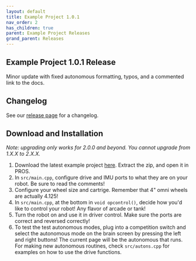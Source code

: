 ```yaml
---
layout: default
title: Example Project 1.0.1
nav_order: 2
has_children: true
parent: Example Project Releases
grand_parent: Releases
---
```


## Example Project 1.0.1 Release
Minor update with fixed autonomous formatting, typos, and a commented link to the docs.    

## Changelog   
See our [release page](https://github.com/EZ-Robotics/EZ-Template-Example/releases/tag/v1.0.1) for a changelog. 

## Download and Installation  
 *Note: upgrading only works for 2.0.0 and beyond. You cannot upgrade from 1.X.X to 2.X.X.*  
1) Download the latest example project [here](https://github.com/EZ-Robotics/EZ-Template-Example/releases/latest).  Extract the zip, and open it in PROS.   
2) In `src/main.cpp`, configure drive and IMU ports to what they are on your robot.  Be sure to read the comments!    
3) Configure your wheel size and cartrige.  Remember that 4" omni wheels are actually 4.125!    
4) In `src/main.cpp`, at the bottom in `void opcontrol()`, decide how you'd like to control your robot!  Any flavor of arcade or tank!    
5) Turn the robot on and use it in driver control.  Make sure the ports are correct and reversed correctly!    
6) To test the test autonomous modes, plug into a competition switch and select the autonomous mode on the brain screen by pressing the left and right buttons!  The current page will be the autonomous that runs.  For making new autonomous routines, check `src/autons.cpp` for examples on how to use the drive functions.  

